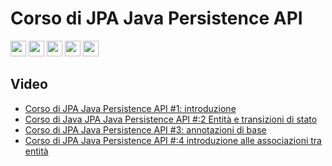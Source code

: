 # Corso di JPA Java Persistence API

<p>
  <a href="https://www.linkedin.com/in/mauro-cicolella-0b107076/"><img src="https://img.shields.io/badge/linkedin-%230077B5.svg?&style=for-the-badge&logo=linkedin&logoColor=white" height=25></a>
  <a href="https://www.instagram.com/_emmecilab/"><img src="https://img.shields.io/badge/Instagram-E4405F?style=for-the-badge&logo=instagram&logoColor=white" height=25></a>
  <a href="https://twitter.com/emmecilab"><img src="https://img.shields.io/badge/twitter-%231DA1F2.svg?&style=for-the-badge&logo=twitter&logoColor=white" height=25></a>
  <a href="https://www.youtube.com/c/emmecilab"><img src="https://img.shields.io/badge/youtube-%23E4405F.svg?&style=for-the-badge&logo=youtube&logoColor=white" height=25></a>
  <a href="https://www.patreon.com/emmecilab"><img src="https://img.shields.io/badge/Patreon-F96854?style=for-the-badge&logo=patreon&logoColor=white" height=25></a>

## Video

- [Corso di JPA Java Persistence API #1: introduzione](https://youtu.be/B8CTgrHv_7A)
- [Corso di Java JPA Java Persistence API #:2 Entità e transizioni di stato](https://youtu.be/X4bAl-eIUNI)
- [Corso di JPA Java Persistence API #3: annotazioni di base](https://youtu.be/ZQa4MGDpYKk)
- [Corso di JPA Java Persistence API #:4 introduzione alle associazioni tra entità](https://youtu.be/NEgdtk65PJ8)
